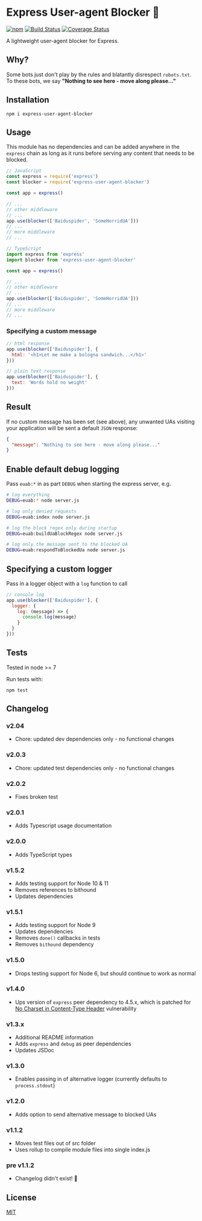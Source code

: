 # Express User-agent Blocker 🤖

[![npm](https://img.shields.io/npm/v/express-user-agent-blocker.svg)](https://www.npmjs.com/package/express-user-agent-blocker) [![Build Status](https://app.travis-ci.com/henetiriki/express-user-agent-blocker.svg?branch=master)](https://https://app.travis-ci.com/henetiriki/express-user-agent-blocker) [![Coverage Status](https://coveralls.io/repos/github/henetiriki/express-user-agent-blocker/badge.svg?branch=master)](https://coveralls.io/github/henetiriki/express-user-agent-blocker?branch=master)

A lightweight user-agent blocker for Express.

## Why?

Some bots just don't play by the rules and blatantly disrespect `robots.txt`. To these bots, we say **"Nothing to see here - move along please..."**

## Installation

```shell
npm i express-user-agent-blocker
```

## Usage

This module has no dependencies and can be added anywhere in the `express` chain as long as it runs before serving any content that needs to be blocked.

```js
// JavaScript
const express = require('express')
const blocker = require('express-user-agent-blocker')

const app = express()

// ...
// other middleware
// ...
app.use(blocker(['Baiduspider', 'SomeHorridUA']))
// ...
// more middleware
// ...
```

```typescript
// TypeScript
import express from 'express'
import blocker from 'express-user-agent-blocker'

const app = express()

// ...
// other middleware
// ...
app.use(blocker(['Baiduspider', 'SomeHorridUA']))
// ...
// more middleware
// ...
```

### Specifying a custom message
               
```js
// html response
app.use(blocker(['Baiduspider'], {
  html: '<h1>Let me make a bologna sandwich...</h1>'
}))

// plain text response
app.use(blocker(['Baiduspider'], {
  text: 'Words hold no weight'
}))
```

## Result

If no custom message has been set (see above), any unwanted UAs visiting your application will be sent a default `JSON` response:

```json
{
  "message": "Nothing to see here - move along please..."
}
```

## Enable default debug logging

Pass `euab:*` in as part `DEBUG` when starting the express server, e.g.
```bash
# log everything
DEBUG=euab:* node server.js

# log only denied requests
DEBUG=euab:index node server.js

# log the block regex only during startup 
DEBUG=euab:buildUaBlockRegex node server.js

# log only the message sent to the blocked UA
DEBUG=euab:respondToBlockedUa node server.js
```
## Specifying a custom logger

Pass in a logger object with a `log` function to call
```js
// console log
app.use(blocker(['Baiduspider'], {
  logger: {
    log: (message) => {
      console.log(message)
    }
  }
}))
```

## Tests

Tested in node >= 7

Run tests with:
```shell
npm test
```

## Changelog

### v2.04

- Chore: updated dev dependencies only - no functional changes

### v2.0.3

- Chore: updated test dependencies only - no functional changes

### v2.0.2

- Fixes broken test

### v2.0.1

- Adds Typescript usage documentation

### v2.0.0

- Adds TypeScript types

### v1.5.2

- Adds testing support for Node 10 & 11
- Removes references to bithound
- Updates dependencies

### v1.5.1

- Adds testing support for Node 9
- Updates dependencies
- Removes `done()` callbacks in tests
- Removes `bithound` dependency

### v1.5.0

- Drops testing support for Node 6, but should continue to work as normal

### v1.4.0

- Ups version of `express` peer dependency to 4.5.x, which is patched for [No Charset in Content-Type Header](https://nodesecurity.io/advisories/express_no-charset-in-content-type-header) vulnerability


### v1.3.x

- Additional README information
- Adds `express` and `debug` as peer dependencies
- Updates JSDoc

### v1.3.0

- Enables passing in of alternative logger (currently defaults to `process.stdout`)

### v1.2.0

- Adds option to send alternative message to blocked UAs

### v1.1.2

- Moves test files out of src folder
- Uses rollup to compile module files into single index.js

### pre v1.1.2

- Changelog didn't exist! 🙈

## License

[MIT](LICENSE)
